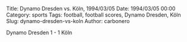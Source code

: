 Title: Dynamo Dresden vs. Köln, 1994/03/05
Date: 1994/03/05 00:00
Category: sports
Tags: football, football scores, Dynamo Dresden, Köln
Slug: dynamo-dresden-vs-koln
Author: carbonero


Dynamo Dresden 1 - 1 Köln
